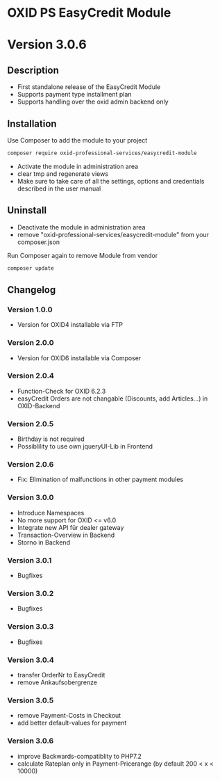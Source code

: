 # OXID PS EasyCredit Module

# Version 3.0.6

## Description

 * First standalone release of the EasyCredit Module
 * Supports payment type installment plan
 * Supports handling over the oxid admin backend only

## Installation

Use Composer to add the module to your project
```bash
composer require oxid-professional-services/easycredit-module
```

 * Activate the module in administration area
 * clear tmp and regenerate views
 * Make sure to take care of all the settings, options and credentials described in the user manual

## Uninstall

 * Deactivate the module in administration area
 * remove "oxid-professional-services/easycredit-module" from your composer.json

Run Composer again to remove Module from vendor
```bash
composer update
```

## Changelog

### Version 1.0.0

* Version for OXID4 installable via FTP

### Version 2.0.0

* Version for OXID6 installable via Composer

### Version 2.0.4

* Function-Check for OXID 6.2.3
* easyCredit Orders are not changable (Discounts, add Articles...) in OXID-Backend

### Version 2.0.5

* Birthday is not required
* Possiblility to use own jqueryUI-Lib in Frontend

### Version 2.0.6

* Fix: Elimination of malfunctions in other payment modules

### Version 3.0.0

* Introduce Namespaces
* No more support for OXID <= v6.0
* Integrate new API für dealer gateway
* Transaction-Overview in Backend
* Storno in Backend

### Version 3.0.1

* Bugfixes

### Version 3.0.2

* Bugfixes

### Version 3.0.3

* Bugfixes

### Version 3.0.4

* transfer OrderNr to EasyCredit
* remove Ankaufsobergrenze

### Version 3.0.5

* remove Payment-Costs in Checkout
* add better default-values for payment

### Version 3.0.6

* improve Backwards-compatiblity to PHP7.2
* calculate Rateplan only in Payment-Pricerange (by default 200 < x < 10000)